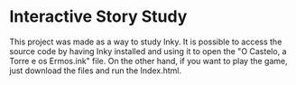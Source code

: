 # Interactive Story Study

This project was made as a way to study Inky. It is possible to access the source code by having Inky installed and using it to open the "O Castelo, a Torre e os Ermos.ink" file. On the other hand, if you want to play the game, just download the files and run the Index.html.
